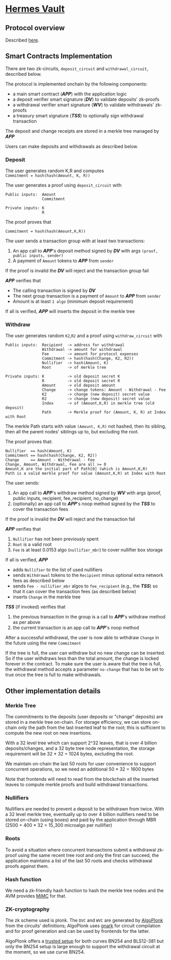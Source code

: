# [Hermes Vault](https://github.com/giuliop/HermesVault)
## Protocol overview

Described [here](https://github.com/giuliop/HermesVault#application-overview).

## Smart Contracts Implementation

There are two zk-circuits, `deposit_circuit` and `withdrawal_circuit`, described below.

The protocol is implemented onchain by the following components:
  - a main smart contract (***APP***) with the application logic
  - a deposit verifier smart signature (***DV***) to validate deposits' zk-proofs
  - a withdrawal verifier smart signature (***WV***) to validate withdrawals' zk-proofs
  - a treasury smart signature (***TSS***) to optionally sign withdrawal transaction

The deposit and change receipts are stored in a merkle tree managed by ***APP***

Users can make deposits and withdrawals as described below.

### Deposit
The user generates random K,R and computes  
`Commitment = hash(hash(Amount, K, R))`

The user generates a proof using `deposit_circuit` with
```
Public inputs:  Amount
                Commitment

Private inputs: K
                R
```
The proof proves that  
```
Commitment = hash(hash(Amount,K,R))
```

The user sends a transaction group with at least two transactions:
1. An app call to ***APP***'s deposit method signed by ***DV*** with args `(proof, public inputs, sender)`
2. A payment of `Amount` tokens to ***APP*** from `sender`

If the proof is invalid the ***DV*** will reject and the transaction group fail

***APP*** verifies that
* The calling transaction is signed by ***DV***
* The next group transaction is a payment of `Amount` to ***APP*** from `sender`
* Amount is at least `1 algo` (minimum deposit requirement)

If all is verified, ***APP*** will inserts the deposit in the merkle tree

### Withdraw
The user generates random `K2`,`R2` and a proof using `withdraw_circuit` with
```
Public inputs:  Recipient  -> address for withdrawal
                Withdrawal -> amount for withdrawal
                Fee        -> amount for protocol expenses
                Commitment -> hash(hash(Change, K2, R2))
                Nullifier  -> hash(Amount, K)
                Root       -> of merkle tree

Private inputs: K          -> old deposit secret K
                R          -> old deposit secret R
                Amount     -> old deposit amount
                Change     -> change tokens: Amount - Withdrawal - Fee
                K2         -> change (new deposit) secret value
                R2         -> change (new deposit) secret value
                Index      -> of (Amount,K,R) in merkle tree (old deposit)
                Path       -> Merkle proof for (Amount, K, R) at Index with Root
```

The merkle Path starts with value `(Amount, K,R)` not hashed, then its
sibling, then all the parent nodes' siblings up to, but excluding the root.

The proof proves that:
```
Nullifier  == hash(Amount, K)
Commitment == hash(hash(Change, K2, R2))
Change     == Amount - Withdrawal - Fee
Change, Amount, Withdrawal, Fee are all >= 0
Amount,K are the initial part of Path[0] (which is Amount,K,R)
Path is a valid merkle proof for value (Amount,K,R) at Index with Root
```

The user sends:
1. An app call to ***APP***'s withdraw method signed by ***WV*** with args (proof, public inputs, recipient, fee_recipient, no_change)
2. (optionally) an app call to ***APP***'s noop method signed by the ***TSS*** to cover the transaction fees

If the proof is invalid the ***DV*** will reject and the transaction fail

***APP*** verifies that
1. `Nullifier` has not been previously spent
2. `Root` is a valid root
3. `Fee` is at least 0.0153 algo (`nullifier_mbr`) to cover nullifier box storage 

If all is verified, ***APP***
- adds `Nullifier` to the list of used nullifiers
- sends `Withdrawal` tokens to the `Recipient` minus optional extra network fees
  as described below
- sends `Fee - nullifier_mbr` algos to `fee_recipient` (e.g., the ***TSS***) so that it can cover the transaction fees (as described below)
- inserts `Change` in the merkle tree

***TSS*** (if invoked) verifies that
1. the previous transaction in the group is a call to ***APP***'s withdraw method as per above
2. the current transaction is an app call to ***APP***'s noop method

After a successful withdrawal, the user is now able to withdraw `Change` in the future using the new `Commitment` 

If the tree is full, the user can withdraw but no new change can be inserted.
So if the user withdraws less than the total amount, the change is locked forever in the contract.
To make sure the user is aware that the tree is full, the withdrawal method accepts a parameter `no-change` that has to be set to true once the tree is full to make withdrawals.

## Other implementation details

### Merkle Tree
The commitments to the deposits (user deposits or "change" deposits) are stored in a merkle tree on-chain. For storage efficiency, we can store on-chain only the path from the last inserted leaf to the root; this is sufficient to compute the new root on new insertions.

With a 32 level tree which can support 2^32 leaves, that is over 4 billion deposits/changes, and a 32 byte tree node representation, the storage requirement will be 32 * 32 = 1024 bytes, excluding the root.

We maintain on-chain the last 50 roots for user convenience to support concurrent operations, so we need an additional 50 * 32 = 1600 bytes

Note that frontends will need to read from the blockchain all the inserted leaves to compute merkle proofs and build withdrawal transactions.

### Nullifiers

Nullifiers are needed to prevent a deposit to be withdrawn from twice. With a 32 level merkle tree, eventually up to over 4 billion nullifiers need to be stored on-chain (using boxes) and paid by the application through MBR (2500 + 400 * 32 = 15_300 microalgo per nullifier)

### Roots

To avoid a situation where concurrent transactions submit a withdrawal zk-proof using the same recent tree root and only the first can succeed, the application maintains a list of the last 50 roots and checks withdrawal proofs against them.

### Hash function

We need a zk-friendly hash function to hash the merkle tree nodes and the AVM provides [MiMC](https://developer.algorand.org/docs/get-details/dapps/avm/teal/opcodes/v11/#mimc) for that.

### ZK-cryptography
The zk scheme used is plonk. The `DVC` and `WVC` are generated by [AlgoPlonk](https://github.com/giuliop/AlgoPlonk) from the circuits' definitions; AlgoPlonk uses [gnark](https://github.com/Consensys/gnark) for circuit compilation and for proof generation and can be used by frontends for the latter.


AlgoPlonk offers a [trusted setup](https://github.com/giuliop/AlgoPlonk#trusted-setup) for both curves BN254 and BLS12-381 but only the BN254 setup is large enough to support the withdrawal circuit at the moment, so we use curve BN254.